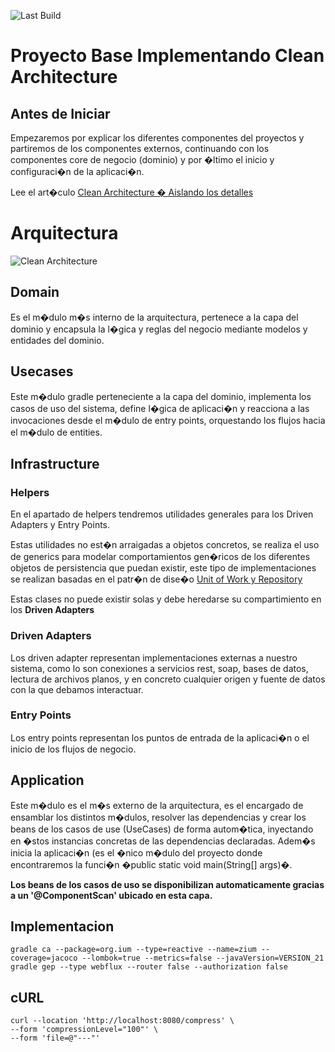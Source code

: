 ![Last Build](https://github.com/cburgosro9303/zium/actions/workflows/codeql.yml/badge.svg?branch=master)
# Proyecto Base Implementando Clean Architecture

## Antes de Iniciar

Empezaremos por explicar los diferentes componentes del proyectos y partiremos de los componentes externos, continuando
con los componentes core de negocio (dominio) y por �ltimo el inicio y configuraci�n de la aplicaci�n.

Lee el
art�culo [Clean Architecture � Aislando los detalles](https://medium.com/bancolombia-tech/clean-architecture-aislando-los-detalles-4f9530f35d7a)

# Arquitectura

![Clean Architecture](https://miro.medium.com/max/1400/1*ZdlHz8B0-qu9Y-QO3AXR_w.png)

## Domain

Es el m�dulo m�s interno de la arquitectura, pertenece a la capa del dominio y encapsula la l�gica y reglas del negocio
mediante modelos y entidades del dominio.

## Usecases

Este m�dulo gradle perteneciente a la capa del dominio, implementa los casos de uso del sistema, define l�gica de
aplicaci�n y reacciona a las invocaciones desde el m�dulo de entry points, orquestando los flujos hacia el m�dulo de
entities.

## Infrastructure

### Helpers

En el apartado de helpers tendremos utilidades generales para los Driven Adapters y Entry Points.

Estas utilidades no est�n arraigadas a objetos concretos, se realiza el uso de generics para modelar comportamientos
gen�ricos de los diferentes objetos de persistencia que puedan existir, este tipo de implementaciones se realizan
basadas en el patr�n de
dise�o [Unit of Work y Repository](https://medium.com/@krzychukosobudzki/repository-design-pattern-bc490b256006)

Estas clases no puede existir solas y debe heredarse su compartimiento en los **Driven Adapters**

### Driven Adapters

Los driven adapter representan implementaciones externas a nuestro sistema, como lo son conexiones a servicios rest,
soap, bases de datos, lectura de archivos planos, y en concreto cualquier origen y fuente de datos con la que debamos
interactuar.

### Entry Points

Los entry points representan los puntos de entrada de la aplicaci�n o el inicio de los flujos de negocio.

## Application

Este m�dulo es el m�s externo de la arquitectura, es el encargado de ensamblar los distintos m�dulos, resolver las
dependencias y crear los beans de los casos de use (UseCases) de forma autom�tica, inyectando en �stos instancias
concretas de las dependencias declaradas. Adem�s inicia la aplicaci�n (es el �nico m�dulo del proyecto donde
encontraremos la funci�n �public static void main(String[] args)�.

**Los beans de los casos de uso se disponibilizan automaticamente gracias a un '@ComponentScan' ubicado en esta capa.**

## Implementacion

```shell
gradle ca --package=org.ium --type=reactive --name=zium --coverage=jacoco --lombok=true --metrics=false --javaVersion=VERSION_21
gradle gep --type webflux --router false --authorization false
```
## cURL 


```shell
curl --location 'http://localhost:8080/compress' \
--form 'compressionLevel="100"' \
--form 'file=@"---"'
```